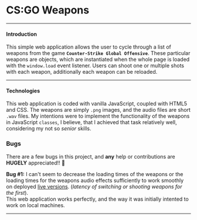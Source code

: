 # CS:GO Weapons

---

#### Introduction

This simple web application allows the user to cycle through a list of weapons from the game **`Counter-Strike Global Offensive`**. These particular weapons are objects, which are instantiated when the whole page is loaded with the `window.load` event listener. Users can shoot one or multiple shots with each weapon, additionally each weapon can be reloaded.

---

#### Technologies

This web application is coded with vanilla JavaScript, coupled with HTML5 and CSS. The weapons are simply `.png` images, and the audio files are short `.wav` files. My intentions were to implement the functionality of the weapons in JavaScript `classes`, I believe, that I achieved that task relatively well, considering my not so <em>senior</em> skills.

### Bugs

There are a few bugs in this project, and **any** help or contributions are **HUGELY** appreciated!! 🙂

**Bug #1:** I can't seem to decrease the loading times of the weapons or the loading times for the weapons audio effects sufficiently to work smoothly on deployed [live versions](www.google.com). (<em>latency of switching or shooting weapons for the first</em>).<br> This web application works perfectly, and the way it was initially intented to work on local machines.

---
